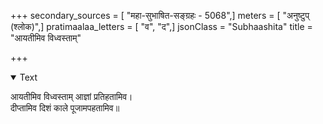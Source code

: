 +++
secondary_sources = [ "महा-सुभाषित-सङ्ग्रहः - 5068",]
meters = [ "अनुष्टुप् (श्लोक)",]
pratimaalaa_letters = [ "व", "द",]
jsonClass = "Subhaashita"
title = "आयतीमिव विध्वस्ताम्"

+++

<details open><summary>Text</summary>

आयतीमिव विध्वस्ताम् आज्ञां प्रतिहतामिव।  
दीप्तामिव दिशं काले पूजामपहतामिव॥
</details>
